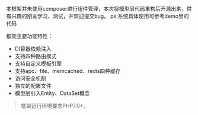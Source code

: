 
本框架并未使用composer进行组件管理，本次将模型层代码重构后开源出来，供有兴趣的朋友学习、测试，并欢迎提交bug。
ps:系统具体使用可参考demo里的代码


框架主要功能特性：

 + DI容器依赖注入
 + 支持四种路由模式
 + 支持自定义模板引擎
 + 支持apc、file、memcached、redis四种缓存
 + 访问安全机制
 + 独立的配置文件
 + 模型层引入Entity、DataSet概念

 > 框架运行环境要求PHP7.0+。
